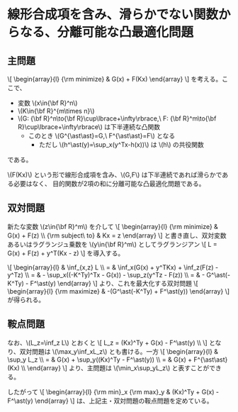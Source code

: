 # 線形合成項を含み、滑らかでない関数からなる、分離可能な凸最適化問題

## 主問題

\\[
    \begin{array}{l}
    {\rm minimize} & G(x) + F(Kx)
    \end{array}
\\]
を考える。ここで、
* 変数 \\(x\in{\bf R}^n\\)
* \\(K\in{\bf R}^{m\times n}\\)
* \\(G: {\bf R}^n\to{\bf R}\cup\lbrace+\infty\rbrace,\ F: {\bf R}^m\to{\bf R}\cup\lbrace+\infty\rbrace\\)
  は下半連続な凸関数
  * このとき \\(G^{\ast\ast}=G,\ F^{\ast\ast}=F\\) となる
    * ただし \\(h^\ast(y)=\sup_x(y^Tx-h(x))\\) は \\(h\\) の共役関数

である。

\\(F(Kx)\\) という形で線形合成項を含み、\\(G,F\\) は下半連続であれば滑らかである必要はなく、
目的関数が2項の和に分離可能な凸最適化問題である。

## 双対問題

新たな変数 \\(z\in{\bf R}^m\\) を介して
\\[
    \begin{array}{l}
    {\rm minimize} & G(x) + F(z) \\\\
    {\rm subject\ to} & Kx = z
    \end{array}
\\]
と書き直し、双対変数あるいはラグランジュ乗数を \\(y\in{\bf R}^m\\) としてラグランジアン
\\[
    L = G(x) + F(z) + y^T(Kx - z)
\\]
を導入する。

\\[
    \begin{array}{l}
    & \inf_{x,z} L \\\\
    = & \inf_x(G(x) + y^TKx) + \inf_z(F(z) - y^Tz) \\\\
    = & - \sup_x((-K^Ty)^Tx - G(x)) - \sup_z(y^Tz - F(z)) \\\\
    = & - G^\ast(-K^Ty) - F^\ast(y)
    \end{array}
\\]
より、これを最大化する双対問題
\\[
    \begin{array}{l}
    {\rm maximize} & -(G^\ast(-K^Ty) + F^\ast(y))
    \end{array}
\\]
が得られる。

## 鞍点問題

なお、\\(L_z=\inf_z L\\) とおくと
\\[
    L_z = (Kx)^Ty + G(x) - F^\ast(y) \\\\
\\]
となり、双対問題は \\(\max_y\inf_xL_z\\) とも書ける。一方
\\[
    \begin{array}{l}
    & \sup_y L_z \\\\
    = & G(x) + \sup_y((Kx)^Ty - F^\ast(y)) \\\\
    = & G(x) + F^{\ast\ast}(Kx) \\\\
    \end{array}
\\]
より、主問題は \\(\min_x\sup_yL_z\\) と表すことができる。

したがって
\\[
    \begin{array}{l}
    {\rm min}_x {\rm max}_y & (Kx)^Ty + G(x) - F^\ast(y)
    \end{array}
\\]
は、上記主・双対問題の鞍点問題を定めている。

